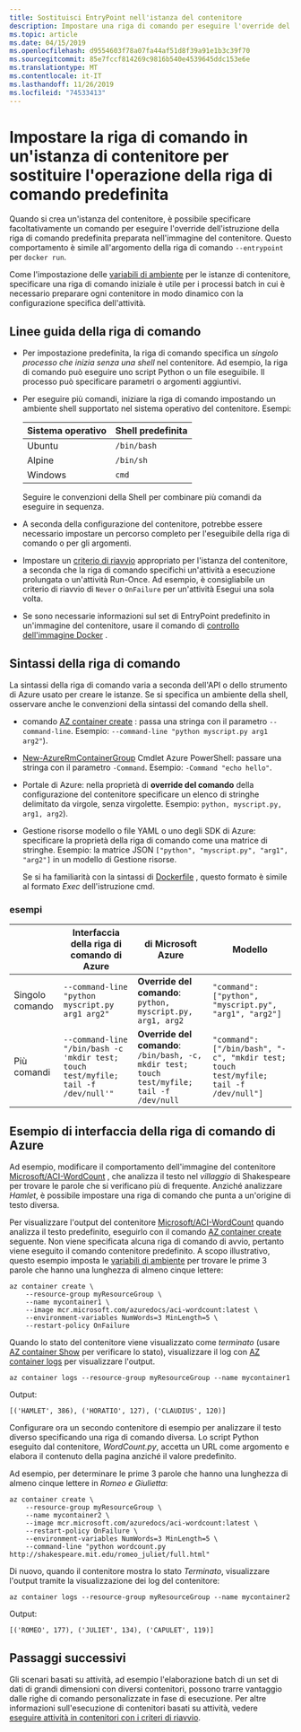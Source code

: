 ```yaml
---
title: Sostituisci EntryPoint nell'istanza del contenitore
description: Impostare una riga di comando per eseguire l'override del EntryPoint in un'immagine del contenitore quando si distribuisce un'istanza di contenitore di Azure
ms.topic: article
ms.date: 04/15/2019
ms.openlocfilehash: d9554603f78a07fa44af51d8f39a91e1b3c39f70
ms.sourcegitcommit: 85e7fccf814269c9816b540e4539645ddc153e6e
ms.translationtype: MT
ms.contentlocale: it-IT
ms.lasthandoff: 11/26/2019
ms.locfileid: "74533413"
---
```

# <a name="set-the-command-line-in-a-container-instance-to-override-the-default-command-line-operation"></a>Impostare la riga di comando in un'istanza di contenitore per sostituire l'operazione della riga di comando predefinita

Quando si crea un'istanza del contenitore, è possibile specificare facoltativamente un comando per eseguire l'override dell'istruzione della riga di comando predefinita preparata nell'immagine del contenitore. Questo comportamento è simile all'argomento della riga di comando `--entrypoint` per `docker run`.

Come l'impostazione delle [variabili di ambiente](container-instances-environment-variables.md) per le istanze di contenitore, specificare una riga di comando iniziale è utile per i processi batch in cui è necessario preparare ogni contenitore in modo dinamico con la configurazione specifica dell'attività.

## <a name="command-line-guidelines"></a>Linee guida della riga di comando

* Per impostazione predefinita, la riga di comando specifica un *singolo processo che inizia senza una shell* nel contenitore. Ad esempio, la riga di comando può eseguire uno script Python o un file eseguibile. Il processo può specificare parametri o argomenti aggiuntivi.

* Per eseguire più comandi, iniziare la riga di comando impostando un ambiente shell supportato nel sistema operativo del contenitore. Esempi:

  |Sistema operativo  |Shell predefinita  |
  |---------|---------|
  |Ubuntu     |   `/bin/bash`      |
  |Alpine     |   `/bin/sh`      |
  |Windows     |    `cmd`     |

  Seguire le convenzioni della Shell per combinare più comandi da eseguire in sequenza.

* A seconda della configurazione del contenitore, potrebbe essere necessario impostare un percorso completo per l'eseguibile della riga di comando o per gli argomenti.

* Impostare un [criterio di riavvio](container-instances-restart-policy.md) appropriato per l'istanza del contenitore, a seconda che la riga di comando specifichi un'attività a esecuzione prolungata o un'attività Run-Once. Ad esempio, è consigliabile un criterio di riavvio di `Never` o `OnFailure` per un'attività Esegui una sola volta. 

* Se sono necessarie informazioni sul set di EntryPoint predefinito in un'immagine del contenitore, usare il comando di [controllo dell'immagine Docker](https://docs.docker.com/engine/reference/commandline/image_inspect/) .

## <a name="command-line-syntax"></a>Sintassi della riga di comando

La sintassi della riga di comando varia a seconda dell'API o dello strumento di Azure usato per creare le istanze. Se si specifica un ambiente della shell, osservare anche le convenzioni della sintassi del comando della shell.

* comando [AZ container create][az-container-create] : passa una stringa con il parametro `--command-line`. Esempio: `--command-line "python myscript.py arg1 arg2"`).

* [New-AzureRmContainerGroup][new-azurermcontainergroup] Cmdlet Azure PowerShell: passare una stringa con il parametro `-Command`. Esempio: `-Command "echo hello"`.

* Portale di Azure: nella proprietà di **override del comando** della configurazione del contenitore specificare un elenco di stringhe delimitato da virgole, senza virgolette. Esempio: `python, myscript.py, arg1, arg2`). 

* Gestione risorse modello o file YAML o uno degli SDK di Azure: specificare la proprietà della riga di comando come una matrice di stringhe. Esempio: la matrice JSON `["python", "myscript.py", "arg1", "arg2"]` in un modello di Gestione risorse. 

  Se si ha familiarità con la sintassi di [Dockerfile](https://docs.docker.com/engine/reference/builder/) , questo formato è simile al formato *Exec* dell'istruzione cmd.

### <a name="examples"></a>esempi

|    |  Interfaccia della riga di comando di Azure   | di Microsoft Azure | Modello | 
| ---- | ---- | --- | --- |
| Singolo comando | `--command-line "python myscript.py arg1 arg2"` | **Override del comando**: `python, myscript.py, arg1, arg2` | `"command": ["python", "myscript.py", "arg1", "arg2"]` |
| Più comandi | `--command-line "/bin/bash -c 'mkdir test; touch test/myfile; tail -f /dev/null'"` |**Override del comando**: `/bin/bash, -c, mkdir test; touch test/myfile; tail -f /dev/null` | `"command": ["/bin/bash", "-c", "mkdir test; touch test/myfile; tail -f /dev/null"]` |

## <a name="azure-cli-example"></a>Esempio di interfaccia della riga di comando di Azure

Ad esempio, modificare il comportamento dell'immagine del contenitore [Microsoft/ACI-WordCount][aci-wordcount] , che analizza il testo nel *villaggio* di Shakespeare per trovare le parole che si verificano più di frequente. Anziché analizzare *Hamlet*, è possibile impostare una riga di comando che punta a un'origine di testo diversa.

Per visualizzare l'output del contenitore [Microsoft/ACI-WordCount][aci-wordcount] quando analizza il testo predefinito, eseguirlo con il comando [AZ container create][az-container-create] seguente. Non viene specificata alcuna riga di comando di avvio, pertanto viene eseguito il comando contenitore predefinito. A scopo illustrativo, questo esempio imposta le [variabili di ambiente](container-instances-environment-variables.md) per trovare le prime 3 parole che hanno una lunghezza di almeno cinque lettere:

```azurecli-interactive
az container create \
    --resource-group myResourceGroup \
    --name mycontainer1 \
    --image mcr.microsoft.com/azuredocs/aci-wordcount:latest \
    --environment-variables NumWords=3 MinLength=5 \
    --restart-policy OnFailure
```

Quando lo stato del contenitore viene visualizzato come *terminato* (usare [AZ container Show][az-container-show] per verificare lo stato), visualizzare il log con [AZ container logs][az-container-logs] per visualizzare l'output.

```azurecli-interactive
az container logs --resource-group myResourceGroup --name mycontainer1
```

Output:

```console
[('HAMLET', 386), ('HORATIO', 127), ('CLAUDIUS', 120)]
```

Configurare ora un secondo contenitore di esempio per analizzare il testo diverso specificando una riga di comando diversa. Lo script Python eseguito dal contenitore, *WordCount.py*, accetta un URL come argomento e elabora il contenuto della pagina anziché il valore predefinito.

Ad esempio, per determinare le prime 3 parole che hanno una lunghezza di almeno cinque lettere in *Romeo e Giulietta*:

```azurecli-interactive
az container create \
    --resource-group myResourceGroup \
    --name mycontainer2 \
    --image mcr.microsoft.com/azuredocs/aci-wordcount:latest \
    --restart-policy OnFailure \
    --environment-variables NumWords=3 MinLength=5 \
    --command-line "python wordcount.py http://shakespeare.mit.edu/romeo_juliet/full.html"
```

Di nuovo, quando il contenitore mostra lo stato *Terminato*, visualizzare l'output tramite la visualizzazione dei log del contenitore:

```azurecli-interactive
az container logs --resource-group myResourceGroup --name mycontainer2
```

Output:

```console
[('ROMEO', 177), ('JULIET', 134), ('CAPULET', 119)]
```

## <a name="next-steps"></a>Passaggi successivi

Gli scenari basati su attività, ad esempio l'elaborazione batch di un set di dati di grandi dimensioni con diversi contenitori, possono trarre vantaggio dalle righe di comando personalizzate in fase di esecuzione. Per altre informazioni sull'esecuzione di contenitori basati su attività, vedere [eseguire attività in contenitori con i criteri di riavvio](container-instances-restart-policy.md).

<!-- LINKS - External -->
[aci-wordcount]: https://hub.docker.com/_/microsoft-azuredocs-aci-wordcount

<!-- LINKS Internal -->
[az-container-create]: /cli/azure/container#az-container-create
[az-container-logs]: /cli/azure/container#az-container-logs
[az-container-show]: /cli/azure/container#az-container-show
[new-azurermcontainergroup]: /powershell/module/azurerm.containerinstance/new-azurermcontainergroup
[portal]: https://portal.azure.com
